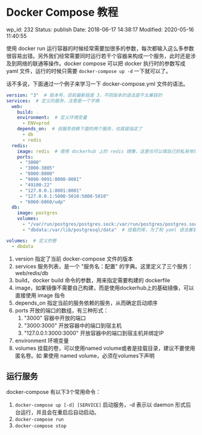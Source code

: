 # Docker Compose 教程


wp_id: 232
Status: publish
Date: 2018-06-17 14:38:17
Modified: 2020-05-16 11:40:55


使用 docker run 运行容器的时候经常需要加很多的参数，每次都输入这么多参数很容易出错。另外我们经常需要同时运行若干个容器来构成一个服务，此时还是涉及到网络的联通等操作。docker compose 可以把 docker 执行时的参数写成 yaml 文件，运行的时候只需要 `docker-compose up -d` 一下就可以了。

话不多说，下面通过一个例子来学习一下 docker-compose.yml 文件的语法。

```yaml
version: "3"  # 版本号，目前最新版是 3，不同版本的语法是不太兼容的
services:  # 定义的服务，注意是一个字典
  web:
    build: .
    environment:  # 定义环境变量
      - ENV=prod
    depends_on:  # 该服务依赖下面的两个服务，也就是指定了
      - db
      - redis
  redis:
    image: redis  # 使用 dockerhub 上的 redis 镜像，这里也可以填自己的私有地址
    ports:
     - "3000"
     - "3000-3005"
     - "8000:8000"
     - "9090-9091:8080-8081"
     - "49100:22"
     - "127.0.0.1:8001:8001"
     - "127.0.0.1:5000-5010:5000-5010"
     - "6060:6060/udp"
  db:
    image: postgres
    volumes:
      - "/var/run/postgres/postgres.sock:/var/run/postgres/postgres.sock"
      - "dbdata:/var/lib/postgresql/data"  # 挂载的库，为了和 yaml 语法兼容，必须用引号

volumes:  # 定义的卷
  - dbdata
```

1. version 指定了当前 docker-compose 文件的版本
2. services 服务列表，是一个 "服务名：配置" 的字典。这里定义了三个服务：
   web/redis/db
3. build，docker build 命令的参数，用来指定需要构建的 dockerfile
4. image，如果镜像不需要自己构建，而是使用dockerhub上的基础镜像，可以直接使用
   image 指令
5. depends_on 指定当前的服务依赖的服务，从而确定启动顺序
6. ports 开放的端口的数组，有三种形式：
    1. "3000" 容器中开放的端口
    2. "3000:3000" 开放容器中的端口到宿主机
    3. "127.0.0.1:3000:3000" 开放容器中的端口到宿主机并绑定IP
7. environment 环境变量
8. volumes 挂载的卷，可以使用named volume或者是挂载目录，建议不要使用匿名卷。如
   果使用 named volume，必须在volumes下声明

## 运行服务
docker-compose 有以下3个常用命令：

1. `docker-compose up [-d] [SERVICE]` 启动服务，-d 表示以 daemon 形式后台运行，并且会在重启后自动启动。
2. `docker-compose run`
3. `docker-compose stop`